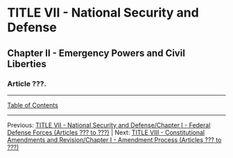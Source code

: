 # TITLE VII - National Security and Defense 

## Chapter II - Emergency Powers and Civil Liberties

### Article ???. 

---

[Table of Contents](TABLE_OF_CONTENTS.md)

---

Previous: [TITLE VII - National Security and Defense/Chapter I - Federal Defense Forces (Articles ??? to ???)](TITLE_7_CH_1.md) | Next: [TITLE VIII - Constitutional Amendments and Revision/Chapter I - Amendment Process (Articles ??? to ???)](TITLE_8_CH_1.md)
